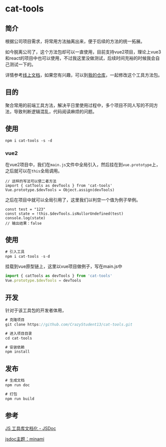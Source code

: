 # cat-tools

## 简介

根据公司项目需求，将常用方法抽离出来，便于后续的方法的统一拓展。

如今脱离公司了，这个方法包却可以一直使用，目前支持vue2项目，理论上vue3和react的项目中也可以使用，不过我这里没做测试，后续时间充裕的时候我会自己测试一下的。

详情参考[线上文档](http://cattools.crazystudent13.cn)，如果您有兴趣，可以到[我的仓库](https://github.com/CrazyStudent13/cat-tools)，一起修改这个工具方法包。

## 目的

聚合常用的前端工具方法，解决平日里使用过程中，多个项目不同人写的不同方法，导致判断逻辑混乱，代码阅读麻烦的问题。

## 使用

```
npm i cat-tools -s -d
```

### vue2

在vue2项目中，我们在`main.js`文件中全局引入，然后挂在到`vue.prototype`上，之后就可以在`this`全局调用。

```
// 这样的写法可以使二者方法
import { catTools as devTools } from 'cat-tools' 
Vue.prototype.$devTools = Object.assign(devTools)
```

之后在项目中就可以全局引用了，这里我们以判空一个值为例子举例。

```
const test = "123"
const state = !this.$devTools.isNullorUndefined(test)
console.log(state) 
// 输出结果：false
```





## 使用

```javascript
# 引入工具
npm i cat-tools -s-d
```

挂载到vue原型链上，这里以vue项目做例子，写在main.js中

```javascript
import { catTools as devTools } from 'cat-tools'
Vue.prototype.$devTools = devTools
```



## 开发

针对于该工具包的开发者体用，

```javascript
# 克隆项目
git clone https://github.com/CrazyStudent13/cat-tools.git

# 进入项目目录
cd cat-tools

# 安装依赖
npm install
```



## 发布

```javascript
# 生成文档
npm run doc

# 打包
npm run build
```



## 参考

[JS 工具库文档化 - JSDoc](https://juejin.cn/post/6844904160274415623#heading-5)

[jsdoc主题：minami](https://github.com/nijikokun/minami)

